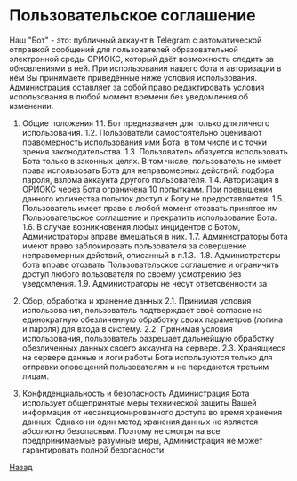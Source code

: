 # Пользовательское соглашение

Наш "Бот" - <!--- TODO: ссылка ---> это: публичный аккаунт в Telegram с автоматической отправкой сообщений для пользователей образовательной электронной среды ОРИОКС, который даёт возможность следить за обновлениями в ней. При использовании нашего бота и авторизации в нём Вы принимаете приведённые ниже условия использования. Администрация оставляет за собой право редактировать условия использования в любой момент времени без уведомления об изменении.


1. Общие положения
	1.1. Бот предназначен для только для личного использования.
	1.2. Пользователи самостоятельно оценивают правомерность использования ими Бота, в том числе и с точки зрения законодательства.
	1.3. Пользователь обязуется использовать Бота только в законных целях. В том числе, пользователь не имеет права использовать Бота для неправомерных действий: подбора пароля, взлома аккаунта другого пользователя.
	1.4. Авторизация в ОРИОКС через Бота ограничена 10 попытками. При превышении данного количества попыток доступ к Боту не предоставляется.
	1.5. Пользователь имеет право в любой момент отозвать принятое им Пользовательское соглашение и прекратить использование Бота. 
	1.6. В случае возникновения любых инцидентов с Ботом, Администраторы вправе вмешаться в них.
	1.7. Администраторы бота имеют право заблокировать пользователя за совершение неправомерных действий, описанный в п.1.3..
	1.8. Администраторы бота вправе отозвать Пользовательское соглашение и ограничить доступ любого пользователя по своему усмотрению без уведомления.
	1.9. Администраторы не несут ответсвенности за <!--- TODO: (за что?) --->
	
2. Сбор, обработка и хранение данных
	2.1. Принимая условия использования, пользователь подтверждает своё согласие на единократную обезличенную обработку своих параметров (логина и пароля) для входа в систему.
	2.2. Принимая условия использования, пользователь разрешает дальнейшую обработку обезличенных данных своего аккаунта на сервере.
	2.3. Хранящиеся на сервере данные и логи работы Бота используются только для отправки оповещений пользователям и не передаются третьим лицам.

3. Конфиденциальность и безопасность
Администрация Бота использует общепринятые меры технической защиты Вашей информации от несанкционированного доступа во время хранения данных. Однако ни один метод хранения данных не является абсолютно безопасным. Поэтому не смотря на все предпринимаемые разумные меры, Администрация не может гарантировать полной безопасности.

[Назад](./)
